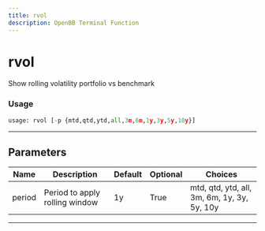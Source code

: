 ```yaml
---
title: rvol
description: OpenBB Terminal Function
---
```


# rvol

Show rolling volatility portfolio vs benchmark

### Usage 
```python
usage: rvol [-p {mtd,qtd,ytd,all,3m,6m,1y,3y,5y,10y}]
```
---
## Parameters

| Name | Description | Default | Optional | Choices |
| ---- | ----------- | ------- | -------- | ------- |
| period | Period to apply rolling window | 1y | True | mtd, qtd, ytd, all, 3m, 6m, 1y, 3y, 5y, 10y |
---
